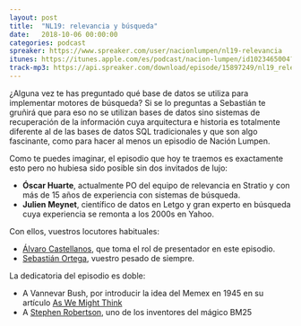 ```yaml
---
layout: post
title:  "NL19: relevancia y búsqueda"
date:   2018-10-06 00:00:00
categories: podcast
spreaker: https://www.spreaker.com/user/nacionlumpen/nl19-relevancia
itunes: https://itunes.apple.com/es/podcast/nacion-lumpen/id1023465004?l=en&mt=2
track-mp3: https://api.spreaker.com/download/episode/15897249/nl19_relevant.mp3
---
```


¿Alguna vez te has preguntado qué base de datos se utiliza para implementar
motores de búsqueda? Si se lo preguntas a Sebastián te gruñirá que para eso no
se utilizan bases de datos sino sistemas de recuperación de la información
cuya arquitectura e historia es totalmente diferente al de las bases de datos
SQL tradicionales y que son algo fascinante, como para hacer al menos un
episodio de Nación Lumpen.

Como te puedes imaginar, el episodio que hoy te traemos es exactamente esto
pero no hubiesa sido posible sin dos invitados de lujo:

 - **Óscar Huarte**, actualmente PO del equipo de relevancia en Stratio y con más
     de 15 años de experiencia con sistemas de búsqueda.
 - **Julien Meynet**, científico de datos en Letgo y gran experto en búsqueda cuya
     experiencia se remonta a los 2000s en Yahoo.

Con ellos, vuestros locutores habituales:

 - [Álvaro Castellanos](https://github.com/alvarocaste), que toma el rol de
     presentador en este episodio.
 - [Sebastián Ortega](https://twitter.com/_sortega), vuestro pesado de
   siempre.

La dedicatoria del episodio es doble:

 - A Vannevar Bush, por introducir la idea del Memex en 1945 en su artículo [As We Might Think](https://www.theatlantic.com/magazine/archive/1945/07/as-we-may-think/303881/)
 - A [Stephen Robertson](http://www.staff.city.ac.uk/~sb317/), uno de los
   inventores del mágico BM25

<!-- Enlaces/referencias: -->

